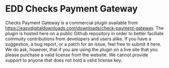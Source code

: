 EDD Checks Payment Gateway
==========================

Checks Payment  Gateway is a commercial plugin available from https://easydigitaldownloads.com/downloads/check-payment-gateway. The plugin is hosted here on a public Github repository in order to better faciliate commuity contributions from developers and users alike. If you have a suggestion, a bug report, or a patch for an issue, feel free to submit it here. We do ask, however, that if you are using the plugin on a live site that you please purchase a valid license from the website. We cannot provide support to anyone that does not hold a valid license key.